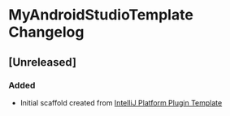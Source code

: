 <!-- Keep a Changelog guide -> https://keepachangelog.com -->

# MyAndroidStudioTemplate Changelog

## [Unreleased]
### Added
- Initial scaffold created from [IntelliJ Platform Plugin Template](https://github.com/JetBrains/intellij-platform-plugin-template)
